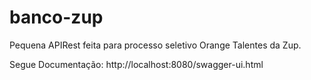 # banco-zup
Pequena APIRest feita para processo seletivo Orange Talentes da Zup.

Segue Documentação: http://localhost:8080/swagger-ui.html
